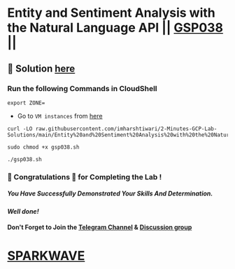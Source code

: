 # Entity and Sentiment Analysis with the Natural Language API || [GSP038](https://www.cloudskillsboost.google/focuses/1843?parent=catalog) ||

## 🔑 Solution [here](https://www.youtube.com/@sparkwave.01)

### Run the following Commands in CloudShell

```
export ZONE=
```

* Go to `VM instances` from [here](https://console.cloud.google.com/compute/instances?)

```
curl -LO raw.githubusercontent.com/imharshtiwari/2-Minutes-GCP-Lab-Solutions/main/Entity%20and%20Sentiment%20Analysis%20with%20the%20Natural%20Language%20API/gsp038.sh

sudo chmod +x gsp038.sh

./gsp038.sh
```

### 🐼 Congratulations 🎉 for Completing the Lab !

##### *You Have Successfully Demonstrated Your Skills And Determination.*

#### *Well done!*

#### Don't Forget to Join the [Telegram Channel](https://t.me/sparkwave.01) & [Discussion group](https://t.me/sparkwave.01chats)

# [SPARKWAVE](https://www.youtube.com/@sparkwave.01)
